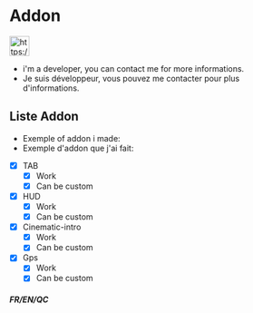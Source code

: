 # Addon

<p align="left">
<a href="https://discordapp.com/users/318856311515250692" target="blank"><img align="center" src="https://img.shields.io/badge/Contact%20Me-%237289DA.svg??style=plastic&logo=discord&logoColor=white" alt="https://blackofgame.fr/discord" height="35" /></a>
</p>

- i'm a developer, you can contact me for more informations.
- Je suis développeur, vous pouvez me contacter pour plus d'informations.

## Liste Addon
- Exemple of addon i made:
- Exemple d'addon que j'ai fait:
- [x] TAB
    - [x] Work
    - [x] Can be custom

- [x] HUD
    - [x] Work
    - [x] Can be custom

- [x] Cinematic-intro
    - [x] Work
    - [x] Can be custom

- [x] Gps
    - [x] Work
    - [x] Can be custom

##### FR/EN/QC
